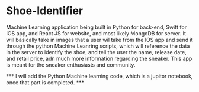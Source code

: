 # Shoe-Identifier
Machine Learning application being built in Python for back-end, Swift for IOS app, and React JS for website, and most likely MongoDB for server.
It will basically take in images that a user wil take from the IOS app and send it through the python Machine Leanring scripts, which will reference
the data in the server to identify the shoe, and tell the user the name, release date, and retail price, adn much more information regarding the sneaker.
This app is meant for the sneaker enthusiasts and community.



*** I will add the Python Machine learning code, which is a jupitor notebook, once that part is completed. ***
